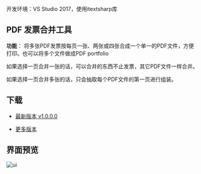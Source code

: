 开发环境：VS Studio 2017，使用itextsharp库
## PDF 发票合并工具

**功能**：
将多张PDF发票按每页一张、两张或四张合成一个单一的PDF文件，方便打印。也可以将多个文件做成PDF portfolio


如果选择一页合并一张的话，可以合并的东西不止发票，其它PDF文件一样合并。

如果选择一页合并多张的话，只会抽取每个PDF文件的第一页进行组装。


## 下载
- [最新版本 v1.0.0.0](https://github.com/hetaoos/PdfInvoiceMerge/releases/download/v1.0.0.0/PdfInvoiceMerge.zip)

- [更多版本](https://github.com/hetaoos/PdfInvoiceMerge/releases/)

## 界面预览
![ui](https://user-images.githubusercontent.com/1094462/50446646-0c9b0e00-0951-11e9-89d4-b8306d27ac07.png)

